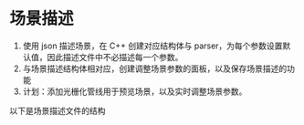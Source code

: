 # 场景描述

1. 使用 json 描述场景，在 C++  创建对应结构体与 parser，为每个参数设置默认值，因此描述文件中不必描述每一个参数。
2. 与场景描述结构体相对应，创建调整场景参数的面板，以及保存场景描述的功能
3. 计划：添加光栅化管线用于预览场景，以及实时调整场景参数。



以下是场景描述文件的结构

## 

